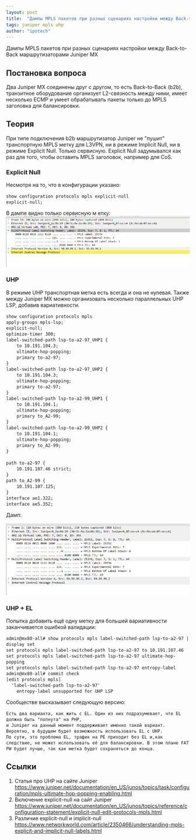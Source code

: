 ```yaml
---
layout: post
title:  "Дампы MPLS пакетов при разных сценариях настройки между Back-to-Back маршрутизаторами Juniper MX"
tags: juniper mpls uhp
author: "ipotech"
---
```


Дампы MPLS пакетов при разных сценариях настройки между Back-to-Back маршрутизаторами Juniper MX

## Постановка вопроса
Два Juniper MX соединены друг с другом, то есть Back-to-Back (b2b), транзитное оборудование организует L2-связность между ними, имеет несколько ECMP и умеет обрабатывать пакеты только до MPLS заголовка для балансировки.

## Теория
При типе подключения b2b маршрутизатор Juniper не "пушит" транспортную MPLS метку для L3VPN, ни в режиме Implicit Null, ни в режиме Explicit Null. Только сервисную. Explicit Null задумывался как раз для того, чтобы оставить MPLS заголовок, например для CoS.

### Explicit Null
Несмотря на то, что в конфигурации указано:
```
show configuration protocols mpls explicit-null
explicit-null;
```
В дампе видно только сервисную м етку:
![explicit-php](/images/explicit-b2b-php.png)

### UHP
В режиме UHP транспортная метка есть всегда и она не нулевая. Также между Juniper MX можно организовать несколько параллельных UHP LSP, добавив вариативности.

```
show configuration protocols mpls
apply-groups mpls-lsp;
explicit-null;
optimize-timer 300;
label-switched-path lsp-to-a2-97_UHP1 {
    to 10.191.104.3;
    ultimate-hop-popping;
    primary to-a2-97;
}
label-switched-path lsp-to-a2-97_UHP2 {
    to 10.191.104.3;
    ultimate-hop-popping;
    primary to-a2-97;
}
label-switched-path lsp-to-a2-99_UHP1 {
    to 10.191.104.1;
    ultimate-hop-popping;
    primary to_A2-99;
}
label-switched-path lsp-to-a2-99_UHP2 {
    to 10.191.104.1;
    ultimate-hop-popping;
    primary to_A2-99;
}

path to-a2-97 {
    10.191.107.46 strict;
}
path to_A2-99 {
    10.191.107.125;
}
interface ae1.322;
interface ae5.352;
```

Дамп:

![explicit-uhp](/images/uhp-b2b.png)

### UHP + EL
Попытка добавить ещё одну метку для большей вариативности заканчивается ошибкой валидации:
```
admin@mx80-all# show protocols mpls label-switched-path lsp-to-a2-97 | display set
set protocols mpls label-switched-path lsp-to-a2-97 to 10.191.107.46
set protocols mpls label-switched-path lsp-to-a2-97 ultimate-hop-popping
set protocols mpls label-switched-path lsp-to-a2-97 entropy-label
admin@mx80-all# commit check
[edit protocols mpls]
  'label-switched-path lsp-to-a2-97'
    entropy-label unsupported for UHP LSP
```
Сообществе высказывает следующую версию:
```
Eсть два варианта, как жить с EL. Один из них подразумевает, что EL должна быть "попнута" на PHP,
и Juniper на данный момент поддерживает именно такой вариант.
Вероятно, в будущем будет возможность использовать EL c UHP.
По сути, это проблема EL, трафик на PE приходит без EL и,как следствие, не может использовать её для балансировки. В этом плане FAT PW будет лучше, так как метка будет сохраняться до конца.
```

## Ссылки
1. Статья про UHP на сайте Juniper https://www.juniper.net/documentation/en_US/junos/topics/task/configuration/mpls-ultimate-hop-popping-enabling.html
2. Включение explicit-null на сайт Juniper https://www.juniper.net/documentation/en_US/junos/topics/reference/configuration-statement/explicit-null-edit-protocols-mpls.html
3. Различие explicit-null и implicit-null https://www.networkworld.com/article/2350466/understanding-mpls-explicit-and-implicit-null-labels.html

